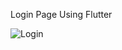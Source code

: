 Login Page Using Flutter


![Login](https://user-images.githubusercontent.com/109719821/216806680-b1dcfc5c-df26-4410-b2ad-4e57f4bc3e43.PNG)
